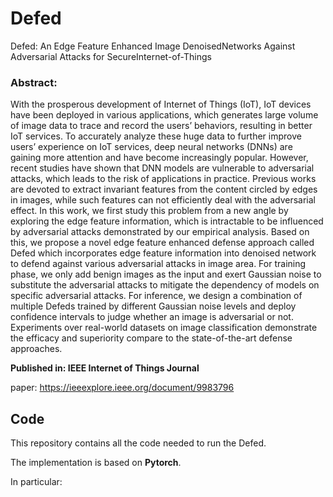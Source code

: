 # Defed
Defed: An Edge Feature Enhanced Image DenoisedNetworks Against Adversarial Attacks for SecureInternet-of-Things
### Abstract:
With the prosperous development of Internet of Things (IoT), IoT devices have been deployed in various applications, which generates large volume of image data to trace and record the users’ behaviors, resulting in better IoT services. To accurately analyze these huge data to further improve users’ experience on IoT services, deep neural networks (DNNs) are gaining more attention and have become increasingly popular. However, recent studies have shown that DNN models are vulnerable to adversarial attacks, which leads to the risk of applications in practice. Previous works are devoted to extract invariant features from the content circled by edges in images, while such features can not efficiently deal with the adversarial effect. In this work, we first study this problem from a new angle by exploring the edge feature information, which is intractable to be influenced by adversarial attacks demonstrated by our empirical analysis. Based on this, we propose a novel edge feature enhanced defense approach called Defed which incorporates edge feature information into denoised network to defend against various adversarial attacks in image area. For training phase, we only add benign images as the input and exert Gaussian noise to substitute the adversarial attacks to mitigate the dependency of models on specific adversarial attacks. For inference, we design a combination of multiple Defeds trained by different Gaussian noise levels and deploy confidence intervals to judge whether an image is adversarial or not. Experiments over real-world datasets on image classification demonstrate the efficacy and superiority compare to the state-of-the-art defense approaches.


**Published in: IEEE Internet of Things Journal**

paper: https://ieeexplore.ieee.org/document/9983796


## Code
This repository contains all the code needed to run the Defed. 

The implementation is based on **Pytorch**.

In particular:

